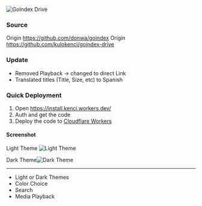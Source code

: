 
![GoIndex Drive](https://raw.githubusercontent.com/kulokenci/goindex-drive/master/go-drive-logo.png)

### Source
Origin https://github.com/donwa/goindex
Origin https://github.com/kulokenci/goindex-drive

### Update
- Removed Playback -> changed to direct Link
- Translated titles (Title, Size, etc) to Spanish

### Quick Deployment
1. Open https://install.kenci.workers.dev/
2. Auth and get the code
3. Deploy the code to [Cloudflare Workers](https://www.cloudflare.com/)

#### Screenshot
Light Theme
![Light Theme](https://raw.githubusercontent.com/kulokenci/goindex-drive/master/screenshot/material-light.png)

Dark Theme![Dark Theme](https://raw.githubusercontent.com/kulokenci/goindex-drive/master/screenshot/material-dark.png)

---
- Light or Dark Themes
- Color Choice
- Search
- Media Playback

